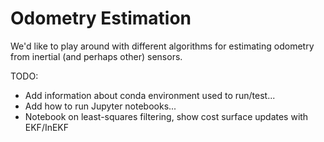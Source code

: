 # Odometry Estimation

We'd like to play around with different algorithms for estimating odometry from
inertial (and perhaps other) sensors.

TODO:

* Add information about conda environment used to run/test...
* Add how to run Jupyter notebooks...
* Notebook on least-squares filtering, show cost surface updates with EKF/InEKF

